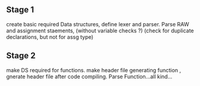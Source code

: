 ## Stage 1

create basic required Data structures, define lexer and parser.
Parse RAW and assignment staements, (without variable checks ?)
(check for duplicate declarations, but not for assg type)

## Stage 2

make DS required for functions.
make header file generating function , gnerate header file after code compiling.
Parse Function...all kind...
